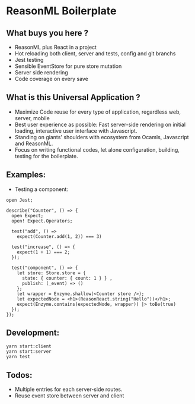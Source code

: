 # ReasonML Boilerplate

## What buys you here ?

- ReasonML plus React in a project
- Hot reloading both client, server and tests, config and git branchs
- Jest testing
- Sensible EventStore for pure store mutation
- Server side rendering
- Code coverage on every save

## What is this Universal Application ?

- Maximize Code reuse for every type of application, regardless web, server, mobile
- Best user experience as possible: Fast server-side rendering on initial loading, interactive user interface with Javascript.
- Standing on giants' shoulders with ecosystem from Ocamls, Javascript and ReasonML.
- Focus on writing functional codes, let alone configuration, building, testing for the boilerplate.

## Examples:

- Testing a component:

```
open Jest;

describe("Counter", () => {
  open Expect;
  open! Expect.Operators;

  test("add", () =>
    expect(Counter.add(1, 2)) === 3)

  test("increase", () => {
    expect(1 + 1) === 2;
  });

  test("component", () => {
    let store: Store.store = {
      state: { counter: { count: 1 } } ,
      publish: (_event) => ()
    };
    let wrapper = Enzyme.shallow(<Counter store />);
    let expectedNode = <h1>(ReasonReact.string("Hello"))</h1>;
    expect(Enzyme.contains(expectedNode, wrapper)) |> toBe(true)
  });
});
```

## Development:

```
yarn start:client
yarn start:server
yarn test
```
## Todos:

- Multiple entries for each server-side routes.
- Reuse event store between server and client